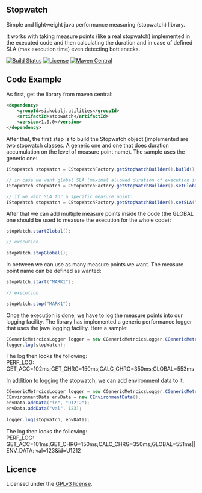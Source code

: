 ## Stopwatch
Simple and lightweight java performance measuring (stopwatch) library.

It works with taking measure points (like a real stopwatch) implemented in the executed code and then calculating the duration and in case of defined SLA (max execution time) even detecting bottlenecks.

[![Build Status](https://travis-ci.org/kobalj/stopwatch.svg?branch=master)](https://travis-ci.org/kobalj/stopwatch)
[![License](https://img.shields.io/badge/license-GPLv3-blue.svg)](LICENSE)
[![Maven Central](https://maven-badges.herokuapp.com/maven-central/si.kobalj.utilities/stopwatch/badge.svg)](https://maven-badges.herokuapp.com/maven-central/si.kobalj.utilities/stopwatch)

## Code Example

As first, get the library from maven central:
```xml
<dependency>
    <groupId>si.kobalj.utilities</groupId>
    <artifactId>stopwatch</artifactId>
    <version>1.0.0</version>
</dependency>
```

After that, the first step is to build the Stopwatch object (implemented are two stopwatch classes. A generic one and one that does duration  accumulation on the level of measure point name). The sample uses the generic one:

```Java
IStopWatch stopWatch = CStopWatchFactory.getStopWatchBuilder().build();

// in case we want global SLA (maximal allowed duration of execution in milliseconds):
IStopWatch stopWatch = CStopWatchFactory.getStopWatchBuilder().setGlobalSLA(50).build();

// if we want SLA for a specific measure point:
IStopWatch stopWatch = CStopWatchFactory.getStopWatchBuilder().setSLA("MARK1", 50).build();
```

After that we can add multiple measure points inside the code (the GLOBAL one should be used to measure the execution for the whole code):

```Java
stopWatch.startGlobal();

// execution

stopWatch.stopGlobal();
```

In between we can use as many measure points we want. The measure point name can be defined as wanted:

```Java
stopWatch.start("MARK1");

// execution

stopWatch.stop("MARK1");
```
Once the execution is done, we have to log the measure points into our logging facility. The library has implemented a generic performance logger that uses the java logging facility. Here a sample:

```Java
CGenericMetrcicsLogger logger = new CGenericMetrcicsLogger.CGenericMetrcicsLoggerBuilder().build();
logger.log(stopWatch);
```

The log then looks the following:   
PERF_LOG: GET_ACC=102ms;GET_CHRG=150ms;CALC_CHRG=350ms;GLOBAL=553ms

In addition to logging the stopwatch, we can add environment data to it:

```Java
CGenericMetrcicsLogger logger = new CGenericMetrcicsLogger.CGenericMetrcicsLoggerBuilder().build();
CEnvironmentData envData = new CEnvironmentData();
envData.addData("id", "U1212");
envData.addData("val", 123);
        
logger.log(stopWatch, envData);
```

The log then looks the following:   
PERF_LOG: GET_ACC=101ms;GET_CHRG=150ms;CALC_CHRG=350ms;GLOBAL=551ms|| ENV_DATA: val=123&id=U1212

## Licence

Licensed under the [GPLv3 license](LICENSE).